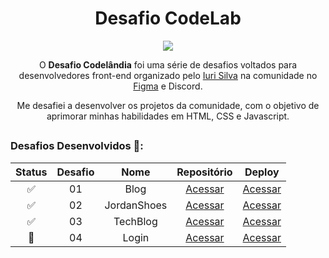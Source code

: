 <h1 style="text-align:center;">Desafio CodeLab</h1>

<div align="center">

![](https://i.imgur.com/P2BUgXM.png)

O **Desafio Codelândia** foi uma série de desafios voltados para desenvolvedores front-end organizado pelo [Iuri Silva](https://github.com/iuricode) na comunidade no [Figma](https://www.figma.com/design/Yb9IBH56g7T1hdIyZ3BMNO/Desafios---CodeLab?t=54q1PIx2GCxTxUXA-0) e Discord.

Me desafiei a desenvolver os projetos da comunidade, com o objetivo de aprimorar minhas habilidades em HTML, CSS e Javascript.

</div>



##

### Desafios Desenvolvidos 🎯:
| Status | Desafio | Nome | Repositório | Deploy
:------: | :-----: | :--: | :--: | :--: |
✅ | 01 | Blog | <a href="https://github.com/anabeatrizarguelho/desafio-codelab/tree/main/01-blog" target="_blank">Acessar</a> | <a href="https://blog-three-rho-86.vercel.app/">Acessar </a> 
✅ | 02 | JordanShoes | <a href="" target="_blank">Acessar</a> | <a href="">Acessar </a>
✅ | 03 | TechBlog | <a href="" target="_blank">Acessar</a> | <a href="" target="_blank">Acessar</a>
🚧 | 04 | Login | <a href="" target="_blank">Acessar</a> | <a href="" target="_blank">Acessar</a> | REACTJS
